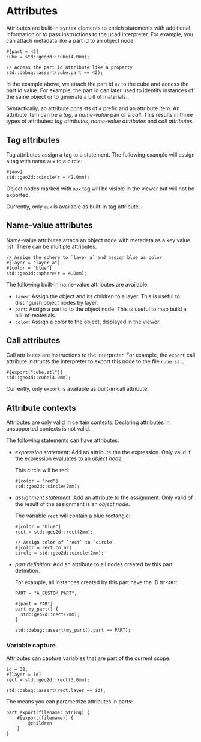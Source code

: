 # Attributes

Attributes are built-in syntax elements to enrich statements with additional information or to pass instructions to the µcad interpreter.
For example, you can attach metadata like a part id to an object node:

```µcad,attributes_part
#[part = 42]
cube = std::geo3d::cube(4.0mm);

// Access the part id attribute like a property
std::debug::assert(cube.part == 42);
```

In the example above, we attach the part id `42` to the cube and access the part id value.
For example, the part id can later used to identify instances of the same object or to generate a bill of materials.

Syntactically, an attribute consists of `#` prefix and an attribute item.
An attribute item can be a *tag*, a *name-value* pair or a *call*.
This results in three types of attributes: *tag attributes*, *name-value attributes* and *call attributes*.

## Tag attributes

Tag attributes assign a tag to a statement.
The following example will assign a tag with name `aux` to a circle:

```µcad,attributes_tag
#[aux]
std::geo2d::circle(r = 42.0mm);
```

Object nodes marked with `aux` tag will be visible in the viewer but will not be exported.

Currently, only `aux` is available as built-in tag attribute.

## Name-value attributes

Name-value attributes attach an object node with metadata as a key value list. 
There can be multiple attributes.

```µcad,attributes_name_value
// Assign the sphere to `layer_a` and assign blue as color 
#[layer = "layer_a"]
#[color = "blue"]
std::geo3d::sphere(r = 4.0mm);
```

The following built-in name-value attributes are available:

* `layer`: Assign the object and its children to a layer. This is useful to distinguish object nodes by layer.
* `part`: Assign a part id to the object node. This is useful to map build a bill-of-materials.
* `color`: Assign a color to the object, displayed in the viewer.

## Call attributes

Call attributes are instructions to the interpreter.
For example, the `export` call attribute instructs the interpreter to export this node to the file `cube.stl`.

```µcad,attributes_call
#[export("cube.stl")]
std::geo3d::cube(4.0mm);
```

Currently, only `export` is available as built-in call attribute.

## Attribute contexts

Attributes are only valid in certain contexts.
Declaring attributes in unsupported contexts is not valid.

The following statements can have attributes:

* *expression statement*: Add an attribute the the expression. Only valid if the expression evaluates to an *object node*.

  This circle will be red:

  ```µcad,attributes_expression
  #[color = "red"]
  std::geo2d::circle(2mm);
  ```

* *assignment statement*: Add an attribute to the assignment. Only valid of the result of the assignment is an *object node*.

  The variable `rect` will contain a blue rectangle:

  ```µcad,attributes_assignment
  #[color = "blue"] 
  rect = std::geo2d::rect(2mm);

  // Assign color of `rect` to `circle`
  #[color = rect.color]
  circle = std::geo2d::circle(2mm);
  ```

* *part definition*: Add an attribute to all nodes created by this part definition.

  For example, all instances created by this part have the ID `MYPART`:
  
  ```µcad,attributes_part_definition
  PART = "A_CUSTOM_PART";

  #[part = PART] 
  part my_part() { 
    std::geo2d::rect(2mm); 
  }

  std::debug::assert(my_part().part == PART);
  ```

### Variable capture

Attributes can capture variables that are part of the current scope:

```µcad,attributes_capture
id = 32;
#[layer = id]
rect = std::geo2d::rect(3.0mm);

std::debug::assert(rect.layer == id);
```

The means you can parametrize attributes in parts:

```µcad,attributes_part_export
part export(filename: String) {
    #[export(filename)] {
        @children
    }
}
```

